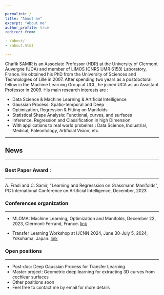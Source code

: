 ```yaml
---

permalink: /
title: "About me"
excerpt: "About me"
author_profile: true
redirect_from: 

- /about/
- /about.html

---
```

Chafik SAMIR is an Associate Professor (HDR) at the University of Clermont Auvergne (UCA) and member of LIMOS (CNRS UMR 6158) Laboratory, France. He obtained his PhD from the University of Sciences and Technologies of Lille in 2007. After spending two years as a postdoctoral fellow in the Machine Learning Group at UCL, he joined UCA as an Assistant Professor in 2009. His main research interests are : 

- Data Science & Machine Learning & Artificial Intelligence
- Gaussian Process: Spatio-temporal and Deep
- Optimization, Regression & Fitting on Manifolds
- Statistical Shape Analysis: Functional, curves, and surfaces
- Inference, Regression and Classification in high Dimension
- With applications to real world probelms : Data Science, Indiustrial, Medical, Paleontology,  Artificial Vision,  etc.
  
-------------------
## News 
-------------------

### Best Paper Award :
---------------------
A. Fradi and C. Samir, "Learning and Regresssion on Grassmann Manifolds", 
PC International Conference on Artificial Intelligence, December, 2023

### Conferences organization
-------------------
- MLOMA: Machine Learning, Optimization and Manifolds, December 22, 2023, Clermont-Ferrand, France. 
[link](https://mloma.sciencesconf.org/)

- Transfer Learning Workshop at IJCNN 2024, June 30-July 5, 2024, Yokohama, Japan.
[link](https://2024.ieeewcci.org/workshops)

### Open positions
-------------------

- Post-doc:  Deep Gaussian Process for Transfer Learning
- Master project: Geometric deep learning for extracting 3D curves from cochlear surfaces     
- Other positions soon 
- Feel free to contact me by email for more details 
